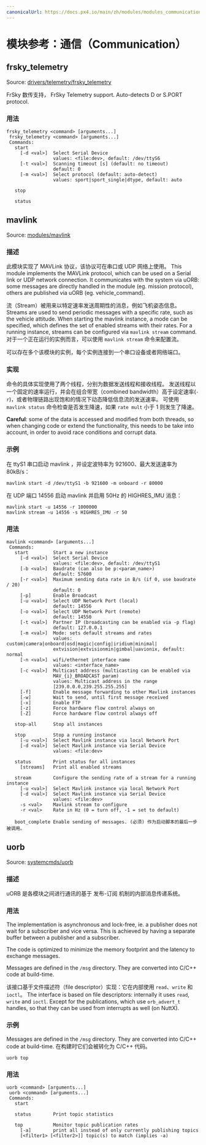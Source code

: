 ```yaml
---
canonicalUrl: https://docs.px4.io/main/zh/modules/modules_communication
---
```


# 模块参考：通信（Communication）

## frsky_telemetry
Source: [drivers/telemetry/frsky_telemetry](https://github.com/PX4/PX4-Autopilot/tree/release/1.14/src/drivers/telemetry/frsky_telemetry)

FrSky 数传支持， FrSky Telemetry support. Auto-detects D or S.PORT protocol.
<a id="frsky_telemetry_usage"></a>

### 用法
```
frsky_telemetry <command> [arguments...]
 frsky_telemetry <command> [arguments...]
 Commands:
   start
     [-d <val>]  Select Serial Device
                 values: <file:dev>, default: /dev/ttyS6
     [-t <val>]  Scanning timeout [s] (default: no timeout)
                 default: 0
     [-m <val>]  Select protocol (default: auto-detect)
                 values: sport|sport_single|dtype, default: auto

   stop

   status
```
## mavlink
Source: [modules/mavlink](https://github.com/PX4/PX4-Autopilot/tree/release/1.14/src/modules/mavlink)


### 描述
此模块实现了 MAVLink 协议，该协议可在串口或 UDP 网络上使用。 This module implements the MAVLink protocol, which can be used on a Serial link or UDP network connection. It communicates with the system via uORB: some messages are directly handled in the module (eg. mission protocol), others are published via uORB (eg. vehicle_command).

流（Stream）被用来以特定速率发送周期性的消息，例如飞机姿态信息。 Streams are used to send periodic messages with a specific rate, such as the vehicle attitude. When starting the mavlink instance, a mode can be specified, which defines the set of enabled streams with their rates. For a running instance, streams can be configured via `mavlink stream` command. 对于一个正在运行的实例而言，可以使用 `mavlink stream` 命令来配置流。

可以存在多个该模块的实例，每个实例连接到一个串口设备或者网络端口。

### 实现
命令的具体实现使用了两个线程，分别为数据发送线程和接收线程。 发送线程以一个固定的速率运行，并会在组合带宽（combined bandwidth）高于设定速率(`-r`)，或者物理链路出现饱和的情况下动态降低信息流的发送速率。 可使用 `mavlink status` 命令检查是否发生降速，如果 `rate mult` 小于 1 则发生了降速。

**Careful**: some of the data is accessed and modified from both threads, so when changing code or extend the functionality, this needs to be take into account, in order to avoid race conditions and corrupt data.

### 示例
在 ttyS1 串口启动 mavlink ，并设定波特率为 921600、最大发送速率为 80kB/s：
```
mavlink start -d /dev/ttyS1 -b 921600 -m onboard -r 80000
```

在 UDP 端口 14556 启动 mavlink 并启用 50Hz 的 HIGHRES_IMU 消息：
```
mavlink start -u 14556 -r 1000000
mavlink stream -u 14556 -s HIGHRES_IMU -r 50
```

<a id="mavlink_usage"></a>

### 用法
```
mavlink <command> [arguments...]
 Commands:
   start         Start a new instance
     [-d <val>]  Select Serial Device
                 values: <file:dev>, default: /dev/ttyS1
     [-b <val>]  Baudrate (can also be p:<param_name>)
                 default: 57600
     [-r <val>]  Maximum sending data rate in B/s (if 0, use baudrate / 20)
                 default: 0
     [-p]        Enable Broadcast
     [-u <val>]  Select UDP Network Port (local)
                 default: 14556
     [-o <val>]  Select UDP Network Port (remote)
                 default: 14550
     [-t <val>]  Partner IP (broadcasting can be enabled via -p flag)
                 default: 127.0.0.1
     [-m <val>]  Mode: sets default streams and rates
                 values: custom|camera|onboard|osd|magic|config|iridium|minimal|
                 extvision|extvisionmin|gimbal|uavionix, default: normal
     [-n <val>]  wifi/ethernet interface name
                 values: <interface_name>
     [-c <val>]  Multicast address (multicasting can be enabled via
                 MAV_{i}_BROADCAST param)
                 values: Multicast address in the range
                 [239.0.0.0,239.255.255.255]
     [-f]        Enable message forwarding to other Mavlink instances
     [-w]        Wait to send, until first message received
     [-x]        Enable FTP
     [-z]        Force hardware flow control always on
     [-Z]        Force hardware flow control always off

   stop-all      Stop all instances

   stop          Stop a running instance
     [-u <val>]  Select Mavlink instance via local Network Port
     [-d <val>]  Select Mavlink instance via Serial Device
                 values: <file:dev>

   status        Print status for all instances
     [streams]   Print all enabled streams

   stream        Configure the sending rate of a stream for a running instance
     [-u <val>]  Select Mavlink instance via local Network Port
     [-d <val>]  Select Mavlink instance via Serial Device
                 values: <file:dev>
     -s <val>    Mavlink stream to configure
     -r <val>    Rate in Hz (0 = turn off, -1 = set to default)

   boot_complete Enable sending of messages. (必须) 作为启动脚本的最后一步被调用。
```
## uorb
Source: [systemcmds/uorb](https://github.com/PX4/PX4-Autopilot/tree/release/1.14/src/systemcmds/uorb)


### 描述
uORB 是各模块之间进行通讯的基于 发布-订阅 机制的内部消息传递系统。

### 用法
The implementation is asynchronous and lock-free, ie. a publisher does not wait for a subscriber and vice versa. This is achieved by having a separate buffer between a publisher and a subscriber.

The code is optimized to minimize the memory footprint and the latency to exchange messages.

Messages are defined in the `/msg` directory. They are converted into C/C++ code at build-time.

该接口基于文件描述符（file descriptor）实现：它在内部使用 `read`、`write` 和 `ioctl`。 The interface is based on file descriptors: internally it uses `read`, `write` and `ioctl`. Except for the publications, which use `orb_advert_t` handles, so that they can be used from interrupts as well (on NuttX).

### 示例
Messages are defined in the `/msg` directory. They are converted into C/C++ code at build-time. 在构建时它们会被转化为 C/C++ 代码。
```
uorb top
```

<a id="uorb_usage"></a>

### 用法
```
uorb <command> [arguments...]
 uorb <command> [arguments...]
 Commands:
   start

   status        Print topic statistics

   top           Monitor topic publication rates
     [-a]        print all instead of only currently publishing topics
     [<filter1> [<filter2>]] topic(s) to match (implies -a)
```
